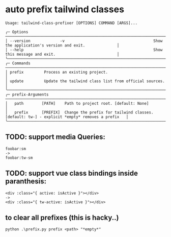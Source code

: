 # auto prefix tailwind classes

    Usage: tailwind-class-prefixer [OPTIONS] COMMAND [ARGS]...

    ╭─ Options ────────────────────────────────────────────────────────────────────────────────────────────────────────────╮
    │ --version             -v                                       Show the application's version and exit.              │
    │ --help                                                         Show this message and exit.                           │
    ╰──────────────────────────────────────────────────────────────────────────────────────────────────────────────────────╯
    ╭─ Commands ───────────────────────────────────────────────────────────────────────────────────────────────────────────╮
    │ prefix         Process an existing project.                                                                          │
    │ update         Update the tailwind class list from official sources.                                                 │
    ╰──────────────────────────────────────────────────────────────────────────────────────────────────────────────────────╯
    ╭─ prefix-Arguments ───────────────────────────────────────────────────────────────────────────────────────────────────╮
    │   path        [PATH]    Path to project root. [default: None]                                                        │
    │   prefix      [PREFIX]  Change the prefix for tailwind classes. [default: tw-] - explicit *empty* removes a prefix   │
    ╰──────────────────────────────────────────────────────────────────────────────────────────────────────────────────────╯


## TODO: support media Queries:

    foobar:sm
    ->
    foobar:tw-sm

## TODO: support vue class bindings inside paranthesis:

    <div :class="{ active: isActive }"></div>
    -> 
    <div :class="{ tw-active: isActive }"></div>


## to clear all prefixes (this is hacky..)

    python .\prefix.py prefix <path> "*empty*"

